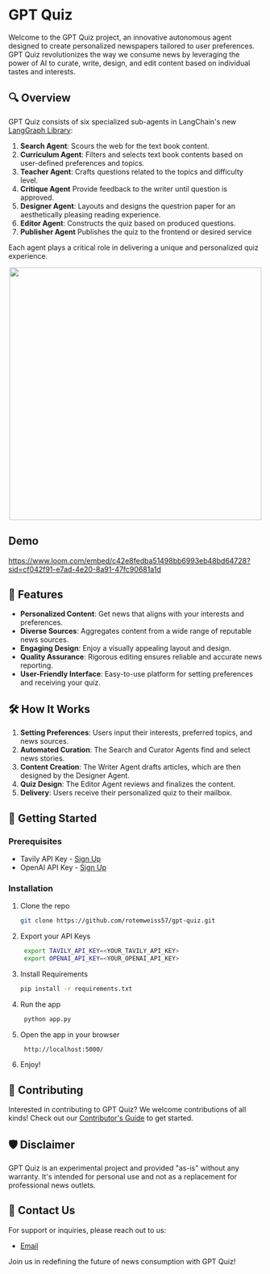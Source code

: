 # GPT Quiz

Welcome to the GPT Quiz project, an innovative autonomous agent designed to create personalized newspapers tailored to user preferences. GPT Quiz revolutionizes the way we consume news by leveraging the power of AI to curate, write, design, and edit content based on individual tastes and interests.

## 🔍 Overview

GPT Quiz consists of six specialized sub-agents in LangChain's new [LangGraph Library](https://github.com/langchain-ai/langgraph):

1. **Search Agent**: Scours the web for the text book content.
2. **Curriculum Agent**: Filters and selects text book contents based on user-defined preferences and topics.
3. **Teacher Agent**: Crafts questions related to the topics and difficulty level.
4. **Critique Agent** Provide feedback to the writer until question is approved.
5. **Designer Agent**: Layouts and designs the questrion paper for an aesthetically pleasing reading experience.
6. **Editor Agent**: Constructs the quiz based on produced questions.
7. **Publisher Agent** Publishes the quiz to the frontend or desired service

Each agent plays a critical role in delivering a unique and personalized quiz experience.

<div align="center">
<img align="center" height="500" src="https://tavily-media.s3.amazonaws.com/gpt-quiz-architecture.png">
</div>


## Demo
https://www.loom.com/embed/c42e8fedba51498bb6993eb48bd64728?sid=cf042f91-e7ad-4e20-8a91-47fc90681a1d


## 🌟 Features

- **Personalized Content**: Get news that aligns with your interests and preferences.
- **Diverse Sources**: Aggregates content from a wide range of reputable news sources.
- **Engaging Design**: Enjoy a visually appealing layout and design.
- **Quality Assurance**: Rigorous editing ensures reliable and accurate news reporting.
- **User-Friendly Interface**: Easy-to-use platform for setting preferences and receiving your quiz.

## 🛠️ How It Works

1. **Setting Preferences**: Users input their interests, preferred topics, and news sources.
2. **Automated Curation**: The Search and Curator Agents find and select news stories.
3. **Content Creation**: The Writer Agent drafts articles, which are then designed by the Designer Agent.
4. **Quiz Design**: The Editor Agent reviews and finalizes the content.
5. **Delivery**: Users receive their personalized quiz to their mailbox.

## 🚀 Getting Started

### Prerequisites

- Tavily API Key - [Sign Up](https://tavily.com/)
- OpenAI API Key - [Sign Up](https://platform.openai.com/)

### Installation

1. Clone the repo
   ```sh
   git clone https://github.com/rotemweiss57/gpt-quiz.git
    ```
2. Export your API Keys
   ```sh
    export TAVILY_API_KEY=<YOUR_TAVILY_API_KEY>
    export OPENAI_API_KEY=<YOUR_OPENAI_API_KEY>
    ```
3. Install Requirements
   ```sh
   pip install -r requirements.txt
   ```
4. Run the app
   ```sh
    python app.py
    ```
5. Open the app in your browser
   ```sh
    http://localhost:5000/
    ```
6. Enjoy!

## 🤝 Contributing

Interested in contributing to GPT Quiz? We welcome contributions of all kinds! Check out our [Contributor's Guide](CONTRIBUTING.md) to get started.


## 🛡️ Disclaimer

GPT Quiz is an experimental project and provided "as-is" without any warranty. It's intended for personal use and not as a replacement for professional news outlets.

## 📩 Contact Us

For support or inquiries, please reach out to us:

- [Email](mailto:rotem5707@gmail.com)

Join us in redefining the future of news consumption with GPT Quiz!
